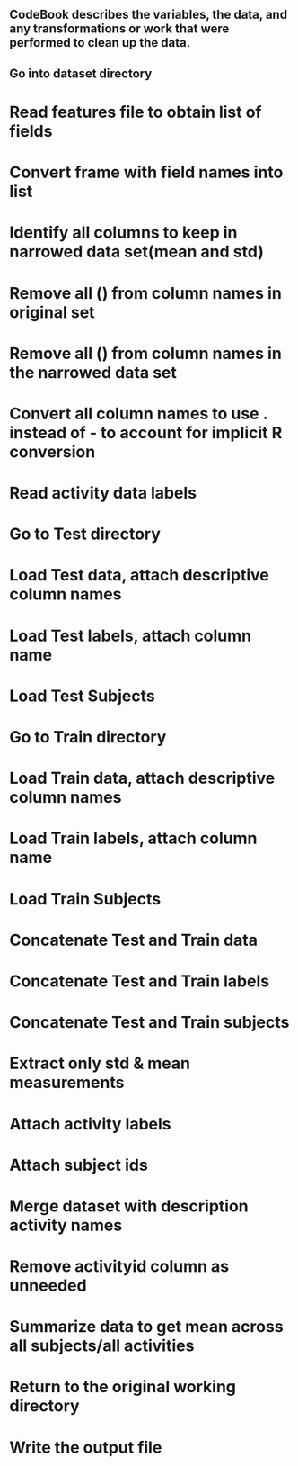 ## CodeBook describes the variables, the data, and any transformations or work that were performed to clean up the data.

## Go into dataset directory
# Read features file to obtain list of fields
# Convert frame with field names into list
# Identify all columns to keep in narrowed data set(mean and std)
# Remove all () from column names in original set
# Remove all () from column names in the narrowed data set
# Convert all column names to use . instead of - to account for implicit R conversion

# Read activity data labels
# Go to Test directory
# Load Test data, attach descriptive column names
# Load Test labels, attach column name
# Load Test Subjects
# Go to Train directory
# Load Train data, attach descriptive column names
# Load Train labels, attach column name
# Load Train Subjects

# Concatenate Test and Train data
# Concatenate Test and Train labels
# Concatenate Test and Train subjects

# Extract only std & mean measurements

# Attach activity labels
# Attach subject ids
# Merge dataset with description activity names
# Remove activityid column as unneeded

# Summarize data to get mean across all subjects/all activities
# Return to the original working directory
# Write the output file

